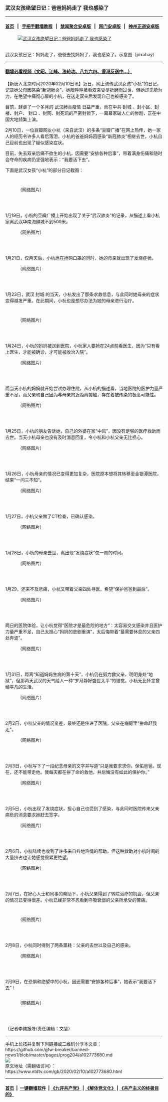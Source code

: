 ### 武汉女孩绝望日记：爸爸妈妈走了 我也感染了
------------------------

#### [首页](https://github.com/gfw-breaker/banned-news1/blob/master/README.md) &nbsp;&nbsp;|&nbsp;&nbsp; [手把手翻墙教程](https://github.com/gfw-breaker/guides/wiki) &nbsp;&nbsp;|&nbsp;&nbsp; [禁闻聚合安卓版](https://github.com/gfw-breaker/bn-android) &nbsp;&nbsp;|&nbsp;&nbsp; [网门安卓版](https://github.com/oGate2/oGate) &nbsp;&nbsp;|&nbsp;&nbsp; [神州正道安卓版](https://github.com/SzzdOgate/update) 



<div><div class="featured_image">
 <a href="https://i.ntdtv.com/assets/uploads/2020/02/asia-1177099_960_720.jpg" target="_blank">
  <figure>
   <img alt="武汉女孩绝望日记：爸爸妈妈走了 我也感染了" src="https://i.ntdtv.com/assets/uploads/2020/02/asia-1177099_960_720-800x450.jpg"/>
  </figure><br/>
 </a>
 <span class="caption">
  武汉女孩日记：妈妈走了，爸爸去找妈妈了，我也感染了。示意图（pixabay）
 </span>
</div>
</div><hr/>

#### [翻墙必看视频（文昭、江峰、法轮功、八九六四、香港反送中...）](http://167.172.214.107/home.html)

<div><div class="post_content" itemprop="articleBody">
 <p>
  【新唐人北京时间2020年02月10日讯】近日，网上流传武汉女孩“小杭”的日记，记录她父母因感染“新冠肺炎”，她眼睁睁著看双亲受尽折磨而过世，但她却无能为力，在绝望中痛彻心扉的小杭，在送走双亲后发现自己也被感染了。
 </p>
 <p>
  目前，肆虐了一个多月的
  <ok href="https://www.ntdtv.com/gb/442749.htm">
   武汉肺炎疫情
  </ok>
  日益严重，而在中共
  <ok href="https://www.ntdtv.com/gb/封城.htm">
   封城
  </ok>
  、封小区、封楼、封户、
  <ok href="https://www.ntdtv.com/gb/封口.htm">
   封口
  </ok>
  、封网、封死讯的严密封锁下，一幕幕家破人亡的惨剧，正在中国大地频繁上演。
 </p>
 <p>
  2月10日，一位豆瓣网友小杭（来自武汉）的多条“豆瓣广播”在网上热传，她一家人的经历令许多人看后落泪，小杭的爸爸妈妈因感染“新冠肺炎”相继去世，小杭自己目前也出现了疑似感染症状。
 </p>
 <p>
  目前，失去双亲后痛不欲生的小杭，因需要“安排各种后事”，带着满身伤痛和随时会夺命的疾病仍坚强地表示：“我要活下去”。
 </p>
 <p>
  下面是武汉女孩“小杭”的部分日记截图：
 </p>
 <p>
  <ok href="https://i.ntdtv.com/assets/uploads/2020/02/1-15.jpeg">
   <img alt="" class="alignnone wp-image-102773688" src="https://i.ntdtv.com/assets/uploads/2020/02/1-15-600x813.jpeg"/>
  </ok>
 </p>
 <p>
  <ok href="https://i.ntdtv.com/assets/uploads/2020/02/11.jpeg">
   <img alt="" class="alignnone wp-image-102773689" src="https://i.ntdtv.com/assets/uploads/2020/02/11-600x896.jpeg"/>
  </ok>
 </p>
 <figure class="wp-caption alignnone" id="attachment_102773690" style="width: 400px">
  <ok href="https://i.ntdtv.com/assets/uploads/2020/02/111.jpeg">
   <img alt="" class="wp-image-102773690" src="https://i.ntdtv.com/assets/uploads/2020/02/111-600x339.jpeg"/>
  </ok>
  <br/><figcaption class="wp-caption-text">
   （网络图片）
  </figcaption><br/>
 </figure><br/>
 <p>
  1月19日，小杭的豆瓣广播上开始出现了关于“武汉肺炎”的记录，从描述上看小杭家离武汉华南海鲜城不到500米。
 </p>
 <figure class="wp-caption alignnone" id="attachment_102773691" style="width: 921px">
  <ok href="https://i.ntdtv.com/assets/uploads/2020/02/14de46bab476f11291b31b0d0d99d1eb.jpg">
   <img alt="" class="wp-image-102773691" src="https://i.ntdtv.com/assets/uploads/2020/02/14de46bab476f11291b31b0d0d99d1eb-600x115.jpg"/>
  </ok>
  <br/><figcaption class="wp-caption-text">
   （网络图片）
  </figcaption><br/>
 </figure><br/>
 <p>
  1月21日，仅两天后，小杭尚在抢购口罩的同时，她的母亲就出现了发烧症状。
 </p>
 <figure class="wp-caption alignnone" id="attachment_102773692" style="width: 600px">
  <ok href="https://i.ntdtv.com/assets/uploads/2020/02/27b2a5d05ebe53c730c92ccbee249019.jpg">
   <img alt="" class="size-medium wp-image-102773692" src="https://i.ntdtv.com/assets/uploads/2020/02/27b2a5d05ebe53c730c92ccbee249019-600x166.jpg"/>
  </ok>
  <br/><figcaption class="wp-caption-text">
   （网络图片）
  </figcaption><br/>
 </figure><br/>
 <p>
  1月23日，武汉
  <ok href="https://www.ntdtv.com/gb/封城.htm">
   封城
  </ok>
  的当天，小杭发出了那条求救信息，与此同时她母亲的症状变得越发严重。在此期间，小杭也是想尽办法为她的母亲进行治疗。
 </p>
 <p>
  <ok href="https://i.ntdtv.com/assets/uploads/2020/02/87599a9c5abd0a92da628da6d47bf8d6.jpg">
   <img alt="" class="size-medium wp-image-102773693" src="https://i.ntdtv.com/assets/uploads/2020/02/87599a9c5abd0a92da628da6d47bf8d6-600x106.jpg"/>
  </ok>
 </p>
 <p>
  <ok href="https://i.ntdtv.com/assets/uploads/2020/02/2-29.jpg">
   <img alt="" class="alignnone size-medium wp-image-102773694" src="https://i.ntdtv.com/assets/uploads/2020/02/2-29-600x265.jpg"/>
  </ok>
 </p>
 <figure class="wp-caption alignnone" id="attachment_102773695" style="width: 600px">
  <ok href="https://i.ntdtv.com/assets/uploads/2020/02/3-15.jpg">
   <img alt="" class="size-medium wp-image-102773695" src="https://i.ntdtv.com/assets/uploads/2020/02/3-15-600x339.jpg"/>
  </ok>
  <br/><figcaption class="wp-caption-text">
   （网络图片）
  </figcaption><br/>
 </figure><br/>
 <p>
  1月24日，小杭的妈妈被送到医院，小杭家人要抢在24点前看医生，因为“只有看上医生，才能被确诊，才可能被收治入院”。
 </p>
 <figure class="wp-caption alignnone" id="attachment_102773696" style="width: 600px">
  <ok href="https://i.ntdtv.com/assets/uploads/2020/02/7ba66a5ee5eed826ff5ddfa6fd23c006.jpg">
   <img alt="" class="size-medium wp-image-102773696" src="https://i.ntdtv.com/assets/uploads/2020/02/7ba66a5ee5eed826ff5ddfa6fd23c006-600x263.jpg"/>
  </ok>
  <br/><figcaption class="wp-caption-text">
   （网络图片）
  </figcaption><br/>
 </figure><br/>
 <p>
  而当天小杭的妈妈就开始尝试办理住院，从小杭的描述看，当地医院的医护力量严重不足，而父亲和自己因为与母亲的近距离接触，存在着被传染的极高可能性。
 </p>
 <figure class="wp-caption alignnone" id="attachment_102773697" style="width: 600px">
  <ok href="https://i.ntdtv.com/assets/uploads/2020/02/5461a3fa72a23938e8eed13e200d2513.jpg">
   <img alt="" class="size-medium wp-image-102773697" src="https://i.ntdtv.com/assets/uploads/2020/02/5461a3fa72a23938e8eed13e200d2513-600x379.jpg"/>
  </ok>
  <br/><figcaption class="wp-caption-text">
   （网络图片）
  </figcaption><br/>
 </figure><br/>
 <p>
  1月25日，小杭的朋友告诉她，自己的外婆在家“中风”，因没有足够的医疗救助而去世。当天小杭母亲也没有及时消息回复，令小杭和小杭父亲无比担心。
 </p>
 <figure class="wp-caption alignnone" id="attachment_102773698" style="width: 600px">
  <ok href="https://i.ntdtv.com/assets/uploads/2020/02/6e870cbd20480488be60253e3aad69ce.jpg">
   <img alt="" class="size-medium wp-image-102773698" src="https://i.ntdtv.com/assets/uploads/2020/02/6e870cbd20480488be60253e3aad69ce-600x371.jpg"/>
  </ok>
  <br/><figcaption class="wp-caption-text">
   （网络图片）
  </figcaption><br/>
 </figure><br/>
 <p>
  1月26日，小杭母亲的情况已变得更加复杂，医院原本想将其转移至金银潭医院，结果“一问三不知”。
 </p>
 <figure class="wp-caption alignnone" id="attachment_102773701" style="width: 600px">
  <ok href="https://i.ntdtv.com/assets/uploads/2020/02/ef88a46135e8e871b160156c67577409.jpg">
   <img alt="" class="size-medium wp-image-102773701" src="https://i.ntdtv.com/assets/uploads/2020/02/ef88a46135e8e871b160156c67577409-600x569.jpg"/>
  </ok>
  <br/><figcaption class="wp-caption-text">
   （网络图片）
  </figcaption><br/>
 </figure><br/>
 <p>
  1月27日，小杭父亲做了CT检查，已确认感染。
 </p>
 <figure class="wp-caption alignnone" id="attachment_102773702" style="width: 600px">
  <ok href="https://i.ntdtv.com/assets/uploads/2020/02/4c39790bc52908bcb1619bd5e9079706.jpg">
   <img alt="" class="size-medium wp-image-102773702" src="https://i.ntdtv.com/assets/uploads/2020/02/4c39790bc52908bcb1619bd5e9079706-600x115.jpg"/>
  </ok>
  <br/><figcaption class="wp-caption-text">
   （网络图片）
  </figcaption><br/>
 </figure><br/>
 <p>
  1月28日，小杭的母亲去世，离出现“发烧症状”仅一周的时间。
 </p>
 <figure class="wp-caption alignnone" id="attachment_102773703" style="width: 600px">
  <ok href="https://i.ntdtv.com/assets/uploads/2020/02/c228ec1f22d1b6e51d928bed02514b1e.jpg">
   <img alt="" class="size-medium wp-image-102773703" src="https://i.ntdtv.com/assets/uploads/2020/02/c228ec1f22d1b6e51d928bed02514b1e-600x222.jpg"/>
  </ok>
  <br/><figcaption class="wp-caption-text">
   （网络图片）
  </figcaption><br/>
 </figure><br/>
 <p>
  1月29，还来不及悲痛，小杭又带着父亲四处寻医，希望“保护爸爸到最后”。
 </p>
 <figure class="wp-caption alignnone" id="attachment_102773704" style="width: 600px">
  <ok href="https://i.ntdtv.com/assets/uploads/2020/02/859d1b9ce66f946b27ce2d53446af090.jpg">
   <img alt="" class="size-medium wp-image-102773704" src="https://i.ntdtv.com/assets/uploads/2020/02/859d1b9ce66f946b27ce2d53446af090-600x323.jpg"/>
  </ok>
  <br/><figcaption class="wp-caption-text">
   （网络图片）
  </figcaption><br/>
 </figure><br/>
 <p>
  两日的医院体验，让小杭觉得“医院才是最危险的地方”：太容易交叉感染并且医护力量严重不足，自己太担心“妈妈的悲剧重演”，太后悔带着“最需要休息的父亲四处奔波”。
 </p>
 <figure class="wp-caption alignnone" id="attachment_102773705" style="width: 600px">
  <ok href="https://i.ntdtv.com/assets/uploads/2020/02/709cbb04ab4c94f798171c857b75de8b.jpg">
   <img alt="" class="size-medium wp-image-102773705" src="https://i.ntdtv.com/assets/uploads/2020/02/709cbb04ab4c94f798171c857b75de8b-600x334.jpg"/>
  </ok>
  <br/><figcaption class="wp-caption-text">
   （网络图片）
  </figcaption><br/>
 </figure><br/>
 <p>
  1月31日，距离“知道妈妈生病的第十天”，小杭仍在努力救父亲，明明身处“地狱”，但那两天武汉的天气给人一种“岁月静好盛世太平”的错觉。小杭无比怀念曾经平凡的生活。
 </p>
 <figure class="wp-caption alignnone" id="attachment_102773706" style="width: 600px">
  <ok href="https://i.ntdtv.com/assets/uploads/2020/02/811b8a12356dd4757246e092e1276aec.jpg">
   <img alt="" class="size-medium wp-image-102773706" src="https://i.ntdtv.com/assets/uploads/2020/02/811b8a12356dd4757246e092e1276aec-600x483.jpg"/>
  </ok>
  <br/><figcaption class="wp-caption-text">
   （网络图片）
  </figcaption><br/>
 </figure><br/>
 <p>
  2月2日，小杭父亲的情况变差，最终还是住进了医院。父亲在病房里“拚命赶我走”。
 </p>
 <figure class="wp-caption alignnone" id="attachment_102773707" style="width: 600px">
  <ok href="https://i.ntdtv.com/assets/uploads/2020/02/40e5c2badfdb5c46e723ff9c1f5ad90a.jpg">
   <img alt="" class="size-medium wp-image-102773707" src="https://i.ntdtv.com/assets/uploads/2020/02/40e5c2badfdb5c46e723ff9c1f5ad90a-600x241.jpg"/>
  </ok>
  <br/><figcaption class="wp-caption-text">
   （网络图片）
  </figcaption><br/>
 </figure><br/>
 <p>
  2月3日，小杭写下了一段纪念母亲的文字并写道“只是我要求求你，保佑爸爸。现在，还不能带走他。我每天都在拼了命的救他，并后悔没有如此的保护你。”
 </p>
 <figure class="wp-caption alignnone" id="attachment_102773708" style="width: 600px">
  <ok href="https://i.ntdtv.com/assets/uploads/2020/02/ca9ad73c145249f6a0bf15e987e1f19c.jpg">
   <img alt="" class="size-medium wp-image-102773708" src="https://i.ntdtv.com/assets/uploads/2020/02/ca9ad73c145249f6a0bf15e987e1f19c-600x467.jpg"/>
  </ok>
  <br/><figcaption class="wp-caption-text">
   （网络图片）
  </figcaption><br/>
 </figure><br/>
 <p>
  2月5日，小杭出现了发烧症状，担心自己也受到了感染，与此同时医院传来父亲病危的消息要求她赶去签字。
 </p>
 <figure class="wp-caption alignnone" id="attachment_102773709" style="width: 600px">
  <ok href="https://i.ntdtv.com/assets/uploads/2020/02/c4647e9ec6c63671c29846e26cca60ec.jpg">
   <img alt="" class="size-medium wp-image-102773709" src="https://i.ntdtv.com/assets/uploads/2020/02/c4647e9ec6c63671c29846e26cca60ec-600x188.jpg"/>
  </ok>
  <br/><figcaption class="wp-caption-text">
   （网络图片）
  </figcaption><br/>
 </figure><br/>
 <p>
  2月6日，小杭陆续也收到了许多来自各地热情的帮助，但这种救助对小杭时间的大量挤占也让她感觉很累更绝望。
 </p>
 <figure class="wp-caption alignnone" id="attachment_102773710" style="width: 600px">
  <ok href="https://i.ntdtv.com/assets/uploads/2020/02/477d9c8121ae1b90b7cb9694c6b98c31.jpg">
   <img alt="" class="size-medium wp-image-102773710" src="https://i.ntdtv.com/assets/uploads/2020/02/477d9c8121ae1b90b7cb9694c6b98c31-600x540.jpg"/>
  </ok>
  <br/><figcaption class="wp-caption-text">
   （网络图片）
  </figcaption><br/>
 </figure><br/>
 <p>
  2月7日，在好心人士和同事的帮助下，小杭父亲得到了转院治疗的机会，但父亲的情况已变得很差。小杭已经非常不忍看到呼吸衰弱的父亲所承受的苦痛。
 </p>
 <p>
  <ok href="https://i.ntdtv.com/assets/uploads/2020/02/7c307ba6d1f775ace5c99a8763977e9f.jpg">
   <img alt="" class="size-medium wp-image-102773711" src="https://i.ntdtv.com/assets/uploads/2020/02/7c307ba6d1f775ace5c99a8763977e9f-600x243.jpg"/>
  </ok>
 </p>
 <p>
  <ok href="https://i.ntdtv.com/assets/uploads/2020/02/43e8c1c53d5e19ae5cd2f2fcf33af92e.jpg">
   <img alt="" class="alignnone size-medium wp-image-102773712" src="https://i.ntdtv.com/assets/uploads/2020/02/43e8c1c53d5e19ae5cd2f2fcf33af92e-600x128.jpg"/>
  </ok>
 </p>
 <figure class="wp-caption alignnone" id="attachment_102773713" style="width: 600px">
  <ok href="https://i.ntdtv.com/assets/uploads/2020/02/bc54664ecab06b02099da35dcb782675.jpg">
   <img alt="" class="size-medium wp-image-102773713" src="https://i.ntdtv.com/assets/uploads/2020/02/bc54664ecab06b02099da35dcb782675-600x169.jpg"/>
  </ok>
  <br/><figcaption class="wp-caption-text">
   （网络图片）
  </figcaption><br/>
 </figure><br/>
 <p>
  2月8日，小杭同时得到了两条噩耗：父亲的去世以及自己的感染。
 </p>
 <figure class="wp-caption alignnone" id="attachment_102773714" style="width: 600px">
  <ok href="https://i.ntdtv.com/assets/uploads/2020/02/de627afae8228bb56ce25c4a39f61d13.jpg">
   <img alt="" class="size-medium wp-image-102773714" src="https://i.ntdtv.com/assets/uploads/2020/02/de627afae8228bb56ce25c4a39f61d13-600x220.jpg"/>
  </ok>
  <br/><figcaption class="wp-caption-text">
   （网络图片）
  </figcaption><br/>
 </figure><br/>
 <p>
  2月9日，在恐惧和绝望中的小杭，因还需要“安排各种后事”，她表示“我要活下去”！
 </p>
 <p>
  <ok href="https://i.ntdtv.com/assets/uploads/2020/02/7b2c89ef9e9c56117428991b26cabc76.jpg">
   <img alt="" class="alignnone size-medium wp-image-102773715" src="https://i.ntdtv.com/assets/uploads/2020/02/7b2c89ef9e9c56117428991b26cabc76-600x340.jpg"/>
  </ok>
 </p>
 <figure class="wp-caption alignnone" id="attachment_102773716" style="width: 600px">
  <ok href="https://i.ntdtv.com/assets/uploads/2020/02/aa4c0a291cfdb6bd96a426c5b7011885.jpg">
   <img alt="" class="size-medium wp-image-102773716" src="https://i.ntdtv.com/assets/uploads/2020/02/aa4c0a291cfdb6bd96a426c5b7011885-600x206.jpg"/>
  </ok>
  <br/><figcaption class="wp-caption-text">
   （网络图片）
  </figcaption><br/>
 </figure><br/>
 <p>
  （记者李韵报导/责任编辑：文慧）
 </p>
 <div class="single_ad">
 </div>
</div>
</div>
<hr/>
手机上长按并复制下列链接或二维码分享本文章：<br/>
https://github.com/gfw-breaker/banned-news1/blob/master/pages/prog204/a102773680.md <br/>
<a href='https://github.com/gfw-breaker/banned-news1/blob/master/pages/prog204/a102773680.md'><img src='https://github.com/gfw-breaker/banned-news1/blob/master/pages/prog204/a102773680.md.png'/></a> <br/>
原文地址（需翻墙访问）：https://www.ntdtv.com/gb/2020/02/10/a102773680.html


------------------------
#### [首页](https://github.com/gfw-breaker/banned-news1/blob/master/README.md) &nbsp;|&nbsp; [一键翻墙软件](https://github.com/gfw-breaker/nogfw/blob/master/README.md) &nbsp;| [《九评共产党》](https://github.com/gfw-breaker/9ping.md/blob/master/README.md#九评之一评共产党是什么) | [《解体党文化》](https://github.com/gfw-breaker/jtdwh.md/blob/master/README.md) | [《共产主义的终极目的》](https://github.com/gfw-breaker/gczydzjmd.md/blob/master/README.md)


<img src='http://gfw-breaker.win/banned-news/pages/prog204/a102773680.md' width='0px' height='0px'/>